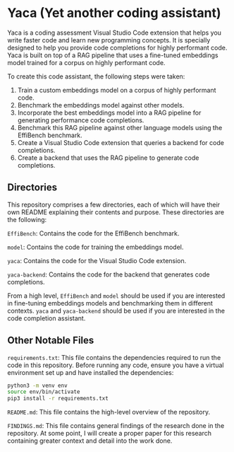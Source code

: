 # Yaca (Yet another coding assistant)

Yaca is a coding assessment Visual Studio Code extension that helps you write faster code and learn new programming concepts. It is specially designed to help you provide code completions for highly performant code. Yaca is built on top of a RAG pipeline that uses a fine-tuned embeddings model trained for a corpus on highly performant code.

To create this code assistant, the following steps were taken:

1. Train a custom embeddings model on a corpus of highly performant code.
2. Benchmark the embeddings model against other models.
3. Incorporate the best embeddings model into a RAG pipeline for generating performance code completions.
4. Benchmark this RAG pipeline against other language models using the EffiBench benchmark.
5. Create a Visual Studio Code extension that queries a backend for code completions.
6. Create a backend that uses the RAG pipeline to generate code completions.

## Directories

This repository comprises a few directories, each of which will have their own README explaining their contents and purpose. These directories are the following:

`EffiBench`: Contains the code for the EffiBench benchmark.

`model`: Contains the code for training the embeddings model.

`yaca`: Contains the code for the Visual Studio Code extension.

`yaca-backend`: Contains the code for the backend that generates code completions.

From a high level, `EffiBench` and `model` should be used if you are interested in fine-tuning embeddings models and benchmarking them in different contexts. `yaca` and `yaca-backend` should be used if you are interested in the code completion assistant.

## Other Notable Files

`requirements.txt`: This file contains the dependencies required to run the code in this repository. Before running any code, ensure you have a virtual environment set up and have installed the dependencies:

```bash
python3 -m venv env
source env/bin/activate
pip3 install -r requirements.txt
```

`README.md`: This file contains the high-level overview of the repository.

`FINDINGS.md`: This file contains general findings of the research done in the repository. At some point, I will create a proper paper for this research containing greater context and detail into the work done.
